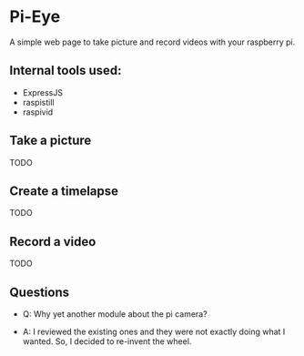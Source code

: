 # Pi-Eye

A simple web page to take picture and record videos with your raspberry pi.

## Internal tools used:

+ ExpressJS
+ raspistill
+ raspivid

## Take a picture

TODO

## Create a timelapse

TODO

## Record a video

TODO

## Questions

+ Q: Why yet another module about the pi camera?

+ A: I reviewed the existing ones and they were not exactly doing what I wanted. So, I decided to re-invent the wheel. 
